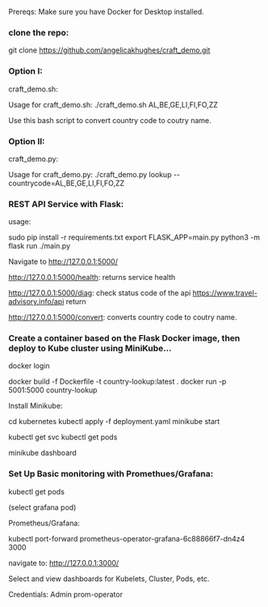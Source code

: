 Prereqs: Make sure you have Docker for Desktop installed.

### clone the repo:

git clone https://github.com/angelicakhughes/craft_demo.git

### Option I:

craft_demo.sh:

Usage for craft_demo.sh: 
./craft_demo.sh AL,BE,GE,LI,FI,FO,ZZ

Use this bash script to convert country code to coutry name.


### Option II:

craft_demo.py:

Usage for craft_demo.py: 
./craft_demo.py lookup --countrycode=AL,BE,GE,LI,FI,FO,ZZ

### REST API Service with Flask:

usage:

sudo pip install -r requirements.txt
export FLASK_APP=main.py
python3 -m flask run
./main.py


Navigate to http://127.0.0.1:5000/

http://127.0.0.1:5000/health: returns service health

http://127.0.0.1:5000/diag: check status code of the api https://www.travel-advisory.info/api return 

http://127.0.0.1:5000/convert: converts country code to coutry name.


### Create a container based on the Flask Docker image, then deploy to Kube cluster using MiniKube...

docker login

docker build -f Dockerfile -t country-lookup:latest .
docker run -p 5001:5000 country-lookup 

Install Minikube:


cd kubernetes
kubectl apply -f deployment.yaml 
minikube start

kubectl get svc
kubectl get pods

minikube dashboard

### Set Up Basic monitoring with Promethues/Grafana:
kubectl get pods

(select grafana pod)

Prometheus/Grafana:

kubectl port-forward prometheus-operator-grafana-6c88866f7-dn4z4 3000

navigate to: http://127.0.0.1:3000/

Select and view dashboards for Kubelets, Cluster, Pods, etc.

Credentials:
Admin
prom-operator
